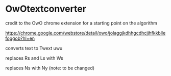 # OwOtextconverter
credit to the OwO chrome extension for a starting point on the algorithm

https://chrome.google.com/webstore/detail/owo/jolaggjkdhhgcdhcjjhfkkbllefoggob?hl=en

converts text to Twext uwu

replaces Rs and Ls with Ws

replaces Ns with Ny (note: to be changed)
